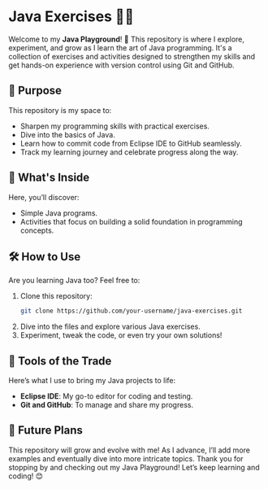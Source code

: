 # Java Exercises 👩‍💻

Welcome to my **Java Playground**! 🎉 This repository is where I explore, experiment, and grow as I learn the art of Java programming. It's a collection of exercises and activities designed to strengthen my skills and get hands-on experience with version control using Git and GitHub.

## 🌟 Purpose

This repository is my space to:
- Sharpen my programming skills with practical exercises.
- Dive into the basics of Java.
- Learn how to commit code from Eclipse IDE to GitHub seamlessly.
- Track my learning journey and celebrate progress along the way.

## 📂 What's Inside

Here, you’ll discover:
- Simple Java programs.
- Activities that focus on building a solid foundation in programming concepts.

## 🛠️ How to Use

Are you learning Java too? Feel free to:
1. Clone this repository:
   ```bash
   git clone https://github.com/your-username/java-exercises.git
   ```
2. Dive into the files and explore various Java exercises.
3. Experiment, tweak the code, or even try your own solutions!

## 🚀 Tools of the Trade

Here’s what I use to bring my Java projects to life:
- **Eclipse IDE**: My go-to editor for coding and testing.
- **Git and GitHub**: To manage and share my progress.

## 🌱 Future Plans

This repository will grow and evolve with me! As I advance, I’ll add more examples and eventually dive into more intricate topics.
Thank you for stopping by and checking out my Java Playground! Let’s keep learning and coding! 😊
